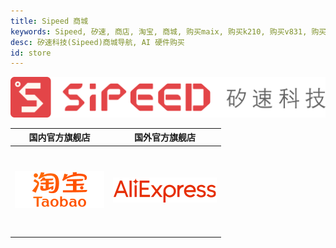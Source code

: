 ```yaml
---
title: Sipeed 商城
keywords: Sipeed, 矽速, 商店, 淘宝, 商城, 购买maix, 购买k210, 购买v831, 购买v833
desc: 矽速科技(Sipeed)商城导航, AI 硬件购买
id: store
---
```




<div class="title_store">
<img src="/static/image/sipeed_logo_4.svg" alt="sipeed_logo">
</div>

<div>
<style>
	table {
		text-align: center;
	}
	table td {
		height: 10em;
	}
</style>
</div>


<table role="table" class="center_table">
    <thead>
        <tr>
            <th>国内官方旗舰店</th>
            <th>国外官方旗舰店</th>
        </tr>
    </thead>
    <tbody>
        <tr>
            <td rowspan="1"><a href="https://shop365481095.taobao.com/"  target="_blank"><img src="/static/image/taobao.png" alt="sipeed taobao shop"></a></td>
            <td><a href="https://www.aliexpress.com/store/911876460" target="_blank"><img src="/static/image/aliexpress.png" alt="sipeed aliexpress shop"></a>
			</td>
        </tr>		
    </tbody>
</table>